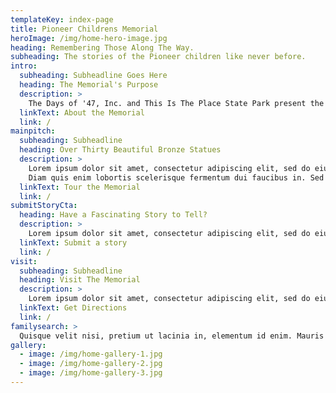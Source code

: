 ```yaml
---
templateKey: index-page
title: Pioneer Childrens Memorial
heroImage: /img/home-hero-image.jpg
heading: Remembering Those Along The Way.
subheading: The stories of the Pioneer children like never before.
intro:
  subheading: Subheadline Goes Here
  heading: The Memorial's Purpose
  description: >
    The Days of '47, Inc. and This Is The Place State Park present the beautiful new Pioneer Children's Memorial. Names, dates and details of more than six hundred pioneer children will be etched in stone. Stories will be told...connections will be drawn...hearts will be touched. Their memory will be honored, and passed on, to the children of today -- for generations to come. Come see and experience this special new place...at This Is The Place State Park.
  linkText: About the Memorial
  link: /
mainpitch:
  subheading: Subheadline
  heading: Over Thirty Beautiful Bronze Statues
  description: >
    Lorem ipsum dolor sit amet, consectetur adipiscing elit, sed do eiusmod tempor incididunt ut labore et dolore magna aliqua. Ut enim ad minim veniam, quis nostrud exercitation ullamco laboris nisi ut aliquip ex ea commodo consequat.
    Diam quis enim lobortis scelerisque fermentum dui faucibus in. Sed faucibus turpis in eu. Senectus et netus et malesuada fames ac turpis. Orci a scelerisque purus semper eget duis at. Commodo elit at imperdiet dui. Nisl nisi scelerisque eu ultrices. Diam in arcu cursus euismod quis. Dolor purus non enim praesent elementum. Ornare suspendisse sed nisi lacus sed viverra tellus in hac. Proin libero nunc consequat interdum.
  linkText: Tour the Memorial
  link: /
submitStoryCta:
  heading: Have a Fascinating Story to Tell?
  description: >
    Lorem ipsum dolor sit amet, consectetur adipiscing elit, sed do eiusmod tempor incididunt ut labore et dolore magna aliqua. Ut enim ad minim veniam, quis nostrud exercitation ullamco laboris nisi ut aliquip ex ea commodo consequat.
  linkText: Submit a story
  link: /
visit:
  subheading: Subheadline
  heading: Visit The Memorial
  description: >
    Lorem ipsum dolor sit amet, consectetur adipiscing elit, sed do eiusmod tempor incididunt ut labore et dolore magna aliqua. Ut enim ad minim veniam, quis nostrud exercitation ullamco laboris nisi ut aliquip ex ea commodo consequat.
  linkText: Get Directions
  link: /
familysearch: >
  Quisque velit nisi, pretium ut lacinia in, elementum id enim. Mauris blandit aliquet elit, eget tincidunt nibh pulvinar a. Praesent sapien massa, convallis a pellentesque nec, egestas non.
gallery:
  - image: /img/home-gallery-1.jpg
  - image: /img/home-gallery-2.jpg
  - image: /img/home-gallery-3.jpg
---
```

